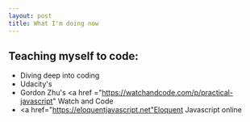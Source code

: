 ```yaml
---
layout: post
title: What I'm doing now
---
```

## Teaching myself to code:
- Diving deep into coding
- Udacity's <a href ="https://www.udacity.com/course/intro-to-javascript--ud803" Intro to Javascript></a>
- Gordon Zhu's <a href ="https://watchandcode.com/p/practical-javascript" Watch and Code</a>
- <a href="https://eloquentjavascript.net"Eloquent Javascript online</a>
